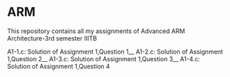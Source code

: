 # ARM
This repository contains all my assignments of Advanced ARM Architecture-3rd semester IIITB

A1-1.c: Solution of Assignment 1,Question 1__
A1-2.c: Solution of Assignment 1,Question 2__
A1-3.c: Solution of Assignment 1,Question 3__ 
A1-4.c: Solution of Assignment 1,Question 4
